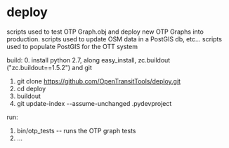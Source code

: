 deploy
======

scripts used to test OTP Graph.obj and deploy new OTP Graphs into production.
scripts used to update OSM data in a PostGIS db, etc...
scripts used to populate PostGIS for the OTT system

build:
  0. install python 2.7, along easy_install, zc.buildout ("zc.buildout==1.5.2") and git
  1. git clone https://github.com/OpenTransitTools/deploy.git
  2. cd deploy
  3. buildout
  4. git update-index --assume-unchanged .pydevproject

run:
  1. bin/otp_tests -- runs the OTP graph tests
  2. ...
